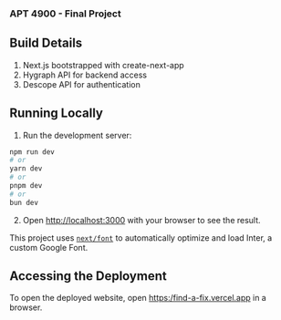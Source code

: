 ### APT 4900 - Final Project

## Build Details

1. Next.js bootstrapped with create-next-app
2. Hygraph API for backend access
3. Descope API for authentication


## Running Locally

1. Run the development server:

```bash
npm run dev
# or
yarn dev
# or
pnpm dev
# or
bun dev
```

2. Open [http://localhost:3000](http://localhost:3000) with your browser to see the result.

This project uses [`next/font`](https://nextjs.org/docs/basic-features/font-optimization) to automatically optimize and load Inter, a custom Google Font.

## Accessing the Deployment

To open the deployed website, open [https:/find-a-fix.vercel.app](find-a-fix.vercel.app) in a browser.

